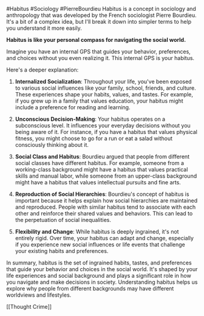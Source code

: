 #Habitus #Sociology #PierreBourdieu
Habitus is a concept in sociology and anthropology that was developed by the French sociologist Pierre Bourdieu. It's a bit of a complex idea, but I'll break it down into simpler terms to help you understand it more easily.

**Habitus is like your personal compass for navigating the social world.** 

Imagine you have an internal GPS that guides your behavior, preferences, and choices without you even realizing it. This internal GPS is your habitus.

Here's a deeper explanation:

1. **Internalized Socialization**: Throughout your life, you've been exposed to various social influences like your family, school, friends, and culture. These experiences shape your habits, values, and tastes. For example, if you grew up in a family that values education, your habitus might include a preference for reading and learning.

2. **Unconscious Decision-Making**: Your habitus operates on a subconscious level. It influences your everyday decisions without you being aware of it. For instance, if you have a habitus that values physical fitness, you might choose to go for a run or eat a salad without consciously thinking about it.

3. **Social Class and Habitus**: Bourdieu argued that people from different social classes have different habitus. For example, someone from a working-class background might have a habitus that values practical skills and manual labor, while someone from an upper-class background might have a habitus that values intellectual pursuits and fine arts.

4. **Reproduction of Social Hierarchies**: Bourdieu's concept of habitus is important because it helps explain how social hierarchies are maintained and reproduced. People with similar habitus tend to associate with each other and reinforce their shared values and behaviors. This can lead to the perpetuation of social inequalities.

5. **Flexibility and Change**: While habitus is deeply ingrained, it's not entirely rigid. Over time, your habitus can adapt and change, especially if you experience new social influences or life events that challenge your existing habits and preferences.

In summary, habitus is the set of ingrained habits, tastes, and preferences that guide your behavior and choices in the social world. It's shaped by your life experiences and social background and plays a significant role in how you navigate and make decisions in society. Understanding habitus helps us explore why people from different backgrounds may have different worldviews and lifestyles.

[[Thought Crime]]